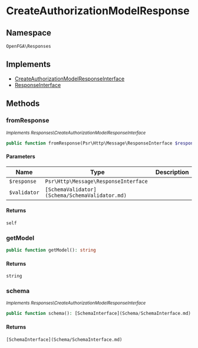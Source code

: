 # CreateAuthorizationModelResponse


## Namespace
`OpenFGA\Responses`

## Implements
* [CreateAuthorizationModelResponseInterface](Responses/CreateAuthorizationModelResponseInterface.md)
* [ResponseInterface](Responses/ResponseInterface.md)



## Methods
### fromResponse

*<small>Implements Responses\CreateAuthorizationModelResponseInterface</small>*  

```php
public function fromResponse(Psr\Http\Message\ResponseInterface $response, [SchemaValidator](Schema/SchemaValidator.md) $validator): self
```


#### Parameters
| Name | Type | Description |
|------|------|-------------|
| `$response` | `Psr\Http\Message\ResponseInterface` |  |
| `$validator` | `[SchemaValidator](Schema/SchemaValidator.md)` |  |

#### Returns
`self`

### getModel


```php
public function getModel(): string
```



#### Returns
`string`

### schema

*<small>Implements Responses\CreateAuthorizationModelResponseInterface</small>*  

```php
public function schema(): [SchemaInterface](Schema/SchemaInterface.md)
```



#### Returns
`[SchemaInterface](Schema/SchemaInterface.md)`

